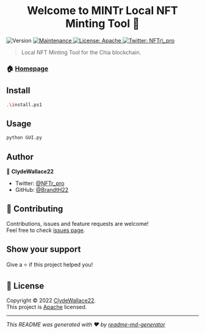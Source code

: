 <h1 align="center">Welcome to MINTr Local NFT Minting Tool 👋</h1>
<p>
  <img alt="Version" src="https://img.shields.io/badge/version-0.4.0--alpha-blue.svg?cacheSeconds=2592000" />
  <a href="https://github.com/kefranabg/readme-md-generator/graphs/commit-activity" target="_blank">
    <img alt="Maintenance" src="https://img.shields.io/badge/Maintained%3F-yes-green.svg" />
  </a>
  <a href="http://www.apache.org/licenses/LICENSE-2.0" target="_blank">
    <img alt="License: Apache" src="https://img.shields.io/github/license/NFTr/mintingtool" />
  </a>
  <a href="https://twitter.com/NFTr\_pro" target="_blank">
    <img alt="Twitter: NFTr\_pro" src="https://img.shields.io/twitter/follow/NFTr_pro.svg?style=social" />
  </a>
</p>

> Local NFT Minting Tool for the Chia blockchain.

### 🏠 [Homepage](https://nftr.pro/)

## Install

```sh
.\install.ps1
```

## Usage

```sh
python GUI.py
```

## Author

👤 **ClydeWallace22**

* Twitter: [@NFTr\_pro](https://twitter.com/NFTr\_pro)
* GitHub: [@BrandtH22](https://github.com/BrandtH22)

## 🤝 Contributing

Contributions, issues and feature requests are welcome!<br />Feel free to check [issues page](https://github.com/NFTr/mintingtool/issues). 

## Show your support

Give a ⭐️ if this project helped you!

## 📝 License

Copyright © 2022 [ClydeWallace22](https://github.com/BrandtH22).<br />
This project is [Apache](http://www.apache.org/licenses/) licensed.

***
_This README was generated with ❤️ by [readme-md-generator](https://github.com/kefranabg/readme-md-generator)_
